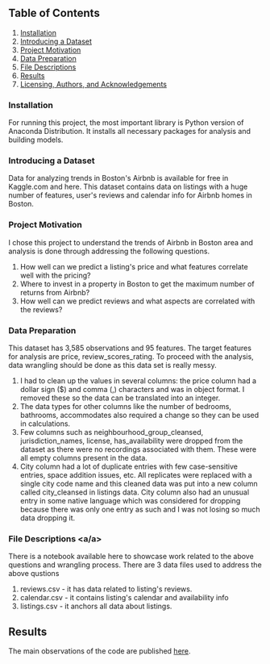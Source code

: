## Table of Contents
1. [Installation](#installation)
2. [Introducing a Dataset](#dataset-introduction)
3. [Project Motivation](#project-motivation)
4. [Data Preparation](#data-preparation)
5. [File Descriptions](#files)
4. [Results](#results)
5. [Licensing, Authors, and Acknowledgements](#licensing)

### Installation <a name="installation"></a>
For running this project, the most important library is Python version of Anaconda Distribution. It installs all necessary packages for analysis and building models. 
 
### Introducing a Dataset <a name="dataset-introduction"></a>
Data for analyzing trends in Boston's Airbnb is available for free in Kaggle.com and here. This dataset contains data on listings with a huge number of features, user's reviews and calendar info for Airbnb homes in Boston.

### Project Motivation <a name="project-motivation"></a>
I chose this project to understand the trends of Airbnb in Boston area and analysis is done through addressing the following questions.
1. How well can we predict a listing's price and what features correlate well with the pricing?
2. Where to invest in a property in Boston to get the maximum number of returns from Airbnb?
3. How well can we predict reviews and what aspects are correlated with the reviews?

### Data Preparation <a name="data-preparation"></a>
This dataset has 3,585 observations and 95 features. The target features for analysis are price, review_scores_rating. To proceed with the analysis, data wrangling should be done as this data set is really messy.

1. I had to clean up the values in several columns: the price column had a dollar sign ($) and comma (,) characters and was in object format. I removed these so the data can be translated into an integer.
2. The data types for other columns like the number of bedrooms, bathrooms, accommodates also required a change so they can be used in calculations.
3. Few columns such as neighbourhood_group_cleansed, jurisdiction_names, license, has_availability were dropped from the dataset as there were no recordings associated with them. These were all empty columns present in the data.
4. City column had a lot of duplicate entries with few case-sensitive entries, space addition issues, etc. All replicates were replaced with a single city code name and this cleaned data was put into a new column called city_cleansed in listings data. City column also had an unusual entry in some native language which was considered for dropping because there was only one entry as such and I was not losing so much data dropping it.

### File Descriptions <a name="files"><a/a>
There is a notebook available here to showcase work related to the above questions and wrangling process. There are 3 data files used to address the above qustions
1. reviews.csv - it has data related to listing's reviews.
2. calendar.csv - it contains listing's calendar and availability info
3. listings.csv - it anchors all data about listings.


## Results<a name="results"></a>

The main observations of the code are published [here](https://medium.com/@susmitha.gudapati/a-data-driven-story-of-airbnb-in-boston-7a27c5267d38).
